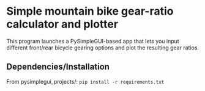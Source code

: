 # Simple mountain bike gear-ratio calculator and plotter
This program launches a PySimpleGUI-based app that lets you input different front/rear bicycle gearing options and plot the resulting gear ratios. 

## Dependencies/Installation
From pysimplegui_projects/: `pip install -r requirements.txt`

